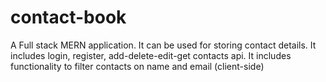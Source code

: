 # contact-book

A Full stack MERN application.
It can be used for storing contact details. 
It includes login, register, add-delete-edit-get contacts api.
It includes functionality to filter contacts on name and email (client-side)
